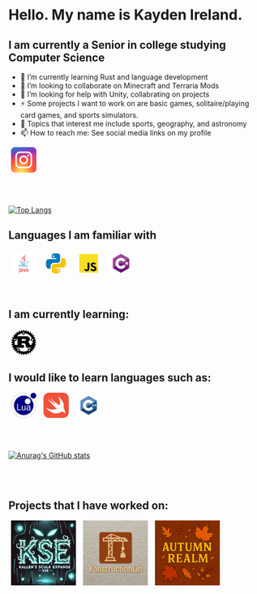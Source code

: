 # Hello.  My name is Kayden Ireland.
## I am currently a Senior in college studying Computer Science

- 🌱 I’m currently learning Rust and language development
- 👯 I’m looking to collaborate on Minecraft and Terraria Mods
- 🤔 I’m looking for help with Unity, collabrating on projects
- ⚡ Some projects I want to work on are basic games, solitaire/playing card games, and sports simulators.
- 💬 Topics that interest me include sports, geography, and astronomy
- 📫 How to reach me: See social media links on my profile


<img src="logos/social-icons/instagram.svg" alt="Instagram" height="50" width="50" hspace="5"/> 

<br/><br/>


<!--
**kaydenireland/kaydenireland** is a ✨ _special_ ✨ repository because its `README.md` (this file) appears on your GitHub profile.

Here are some ideas to get you started:

- 🔭 I’m currently working on ...
- 🌱 I’m currently learning ...
- 👯 I’m looking to collaborate on ...
- 🤔 I’m looking for help with ...
- 💬 Ask me about ...
- 📫 How to reach me: ...
- 😄 Pronouns: ...
- ⚡ Fun fact: ...
-->


[![Top Langs](https://github-readme-stats.vercel.app/api/top-langs/?username=kaydenireland&layout=donut-vertical&theme=cobalt)](https://github.com/anuraghazra/github-readme-stats)
<br/>

## Languages I am familiar with
<img src="logos/programming-languages/java.svg" alt="Java" height="50" width="50" hspace="5"/> <img src="logos/programming-languages/python.svg" alt="Python" height="50" width="50" hspace="5"/> <img src="logos/programming-languages/javascript.svg" alt="Javascript" height="50" width="50" hspace="5"/> <img src="logos/programming-languages/csharp.svg" alt="C#" height="50" width="50" hspace="5"/>


<br/>

## I am currently learning:
<img src="logos/programming-languages/rust.svg" alt="Rust" height="50" width="50" hspace="5"/>

## I would like to learn languages such as:
 <img src="logos/programming-languages/lua.png" alt="Lua" height="50" width="50" hspace="5"/> <img src="logos/programming-languages/swift.svg" alt="Swift" height="50" width="50" hspace="5"/> <img src="logos/programming-languages/cplusplus.svg" alt="C++" height="50" width="50" hspace="5"/>


<br/><br/>
  
[![Anurag's GitHub stats](https://github-readme-stats.vercel.app/api?username=kaydenireland&theme=cobalt)](https://github.com/anuraghazra/github-readme-stats)

<br/><br/>

## Projects that I have worked on:
<img src="logos/projects/kse.png" alt="Kallen's Sculk Expanse Minecraft Mod" height="128" width="128" hspace="5"/> <img src="logos/projects/konstructionlib.png" alt="KonstructionLib Minecraft Library" height="128" width="128" hspace="5"/> <img src="logos/projects/autumn-realm.png" alt="Autumn Realm Terraria Mod" height="128" width="128" hspace="5"/>

